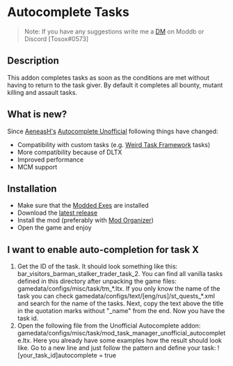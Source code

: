 # Autocomplete Tasks

> Note: If you have any suggestions write me a [DM](https://www.moddb.com/messages/compose?to=Tosox) on Moddb or Discord [Tosox#0573]

## Description

This addon completes tasks as soon as the conditions are met without having to return to the task giver. By default it completes all bounty, mutant killing and assault tasks.

## What is new?

Since [AeneasH's](https://www.moddb.com/members/aeneash) [Autocomplete Unofficial](https://www.moddb.com/mods/stalker-anomaly/addons/autocomplete-unofficial-1-5-1) following things have changed:
* Compatibility with custom tasks (e.g. [Weird Task Framework](https://www.moddb.com/mods/stalker-anomaly/addons/weird-tasks-framework) tasks)
* More compatibility because of DLTX
* Improved performance
* MCM support

## Installation

* Make sure that the [Modded Exes](https://github.com/themrdemonized/STALKER-Anomaly-modded-exes) are installed
* Download the [latest release](https://www.moddb.com/mods/stalker-anomaly/addons/dltx-unofficial-autocomplete-v4)
* Install the mod (preferably with [Mod Organizer](https://github.com/ModOrganizer2/modorganizer/releases/))
* Open the game and enjoy

## I want to enable auto-completion for task X
1. Get the ID of the task. It should look something like this: bar_visitors_barman_stalker_trader_task_2. You can find all vanilla tasks defined in this directory after unpacking the game files: gamedata/configs/misc/task/tm_\*.ltx. If you only know the name of the task you can check gamedata/configs/text/[eng/rus]/st_quests_\*.xml and search for the name of the tasks. Next, copy the text above the title in the quotation marks without "_name" from the end. Now you have the task id.
2. Open the following file from the Unofficial Autocomplete addon: gamedata/configs/misc/task/mod_task_manager_unofficial_autocomplete.ltx. Here you already have some examples how the result should look like. Go to a new line and just follow the pattern and define your task: ![your_task_id]autocomplete = true
